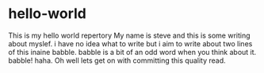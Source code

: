 # hello-world
This is my hello world repertory 
My name is steve and this is some writing about myslef. i have no idea what to write but i aim to write about two lines of this inaine babble. babble is a bit of an odd word when you think about it. babble! haha. Oh well lets get on with committing this quality read. 
